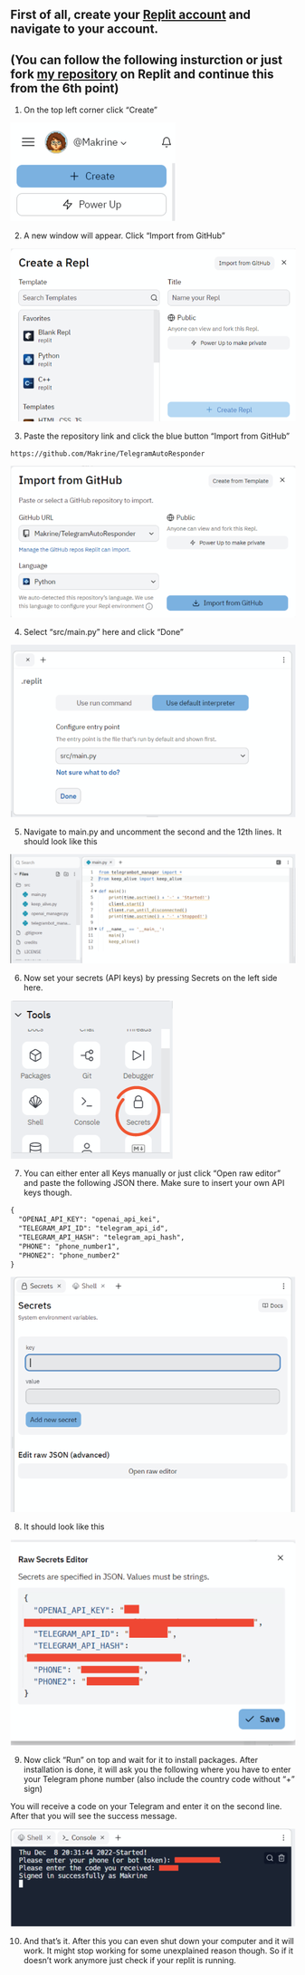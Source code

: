 ## First of all, create your [Replit account](https://replit.com/signup) and navigate to your account.

## (You can follow the following insturction or just fork [my repository](https://replit.com/@Makrine/TelegramAutoResponder) on Replit and continue this from the 6th point)

1. On the top left corner click “Create”

![pic 1](https://github.com/Makrine/TelegramAutoResponder/blob/master/HowToReplit/1.png?raw=true)

2. A new window will appear. Click “Import from GitHub”

![pic 2](https://github.com/Makrine/TelegramAutoResponder/blob/master/HowToReplit/2.png?raw=true)

3. Paste the repository link and click the blue button “Import from GitHub”
```
https://github.com/Makrine/TelegramAutoResponder
```

![pic 3](https://github.com/Makrine/TelegramAutoResponder/blob/master/HowToReplit/3.png?raw=true)

4. Select “src/main.py” here and click “Done”

![pic 4](https://github.com/Makrine/TelegramAutoResponder/blob/master/HowToReplit/4.png?raw=true)

5. Navigate to main.py and uncomment the second and the 12th lines. It should look like this

![pic 8](https://github.com/Makrine/TelegramAutoResponder/blob/master/HowToReplit/8.png?raw=true)

6. Now set your secrets (API keys) by pressing Secrets on the left side here.

![pic 5](https://github.com/Makrine/TelegramAutoResponder/blob/master/HowToReplit/5.png?raw=true)

7. You can either enter all Keys manually or just click “Open raw editor” and paste the following JSON there. Make sure to insert your own API keys though.
```
{
  "OPENAI_API_KEY": "openai_api_kei",
  "TELEGRAM_API_ID": "telegram_api_id",
  "TELEGRAM_API_HASH": "telegram_api_hash",
  "PHONE": "phone_number1",
  "PHONE2": "phone_number2"
}
```
![pic 6](https://github.com/Makrine/TelegramAutoResponder/blob/master/HowToReplit/6.png?raw=true)

8. It should look like this

![pic 7](https://github.com/Makrine/TelegramAutoResponder/blob/master/HowToReplit/7.png?raw=true)


9. Now click “Run” on top and wait for it to install packages. After installation is done, it will ask you the following where  you have to enter your Telegram phone number (also include the country code without “+” sign)

You will receive a code on your Telegram and enter it on the second line. After that you will see the success message.

![pic 9](https://github.com/Makrine/TelegramAutoResponder/blob/master/HowToReplit/9.png?raw=true)

10. And that’s it. After this you can even shut down your computer and it will work. It might stop working for some unexplained reason though. So if it doesn’t work anymore just check if your replit is running.
